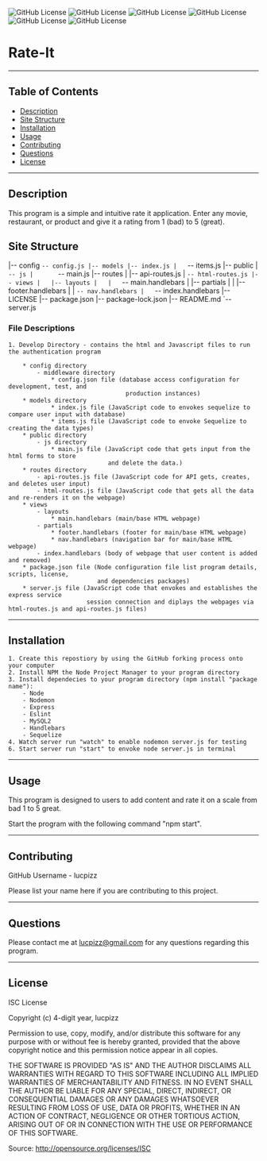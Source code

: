![GitHub License](https://img.shields.io/badge/MIT-License-informational) ![GitHub License](https://img.shields.io/badge/Node-JavaScript-informational) ![GitHub License](https://img.shields.io/badge/Sequelize-Package-informational) ![GitHub License](https://img.shields.io/badge/Express-Server-informational) ![GitHub License](https://img.shields.io/badge/MySQL2-Database-informational) ![GitHub License](https://img.shields.io/badge/Handlebars-informational)

# Rate-It

---

## Table of Contents

- [Description](#description)
- [Site Structure](#site-structure)
- [Installation](#installation)
- [Usage](#usage)
- [Contributing](#contributing)
- [Questions](#question)
- [License](#license)

---

## Description

This program is a simple and intuitive rate it application. Enter any movie, restaurant, or product and give it a rating from 1 (bad) to 5 (great).

## Site Structure

|-- config
    `-- config.js
|-- models
    |-- index.js
|   `-- items.js
|-- public
|   `-- js
|       `-- main.js
|-- routes
|   |-- api-routes.js
|   `-- html-routes.js
|-- views
|   |-- layouts
|   |   `-- main.handlebars
|   |-- partials
|   |   |-- footer.handlebars
|   |   `-- nav.handlebars
|   `-- index.handlebars
|-- LICENSE
|-- package.json
|-- package-lock.json
|-- README.md
`-- server.js

### File Descriptions

    1. Develop Directory - contains the html and Javascript files to run the authentication program

        * config directory
            - middleware directory
                * config.json file (database access configuration for development, test, and
                                     production instances)
        * models directory
                * index.js file (JavaScript code to envokes sequelize to compare user input with database)
                * items.js file (JavaScript code to envoke Sequelize to creating the data types)
        * public directory
            - js directory
                * main.js file (JavaScript code that gets input from the html forms to store
                                and delete the data.)
        * routes directory
            - api-routes.js file (JavaScript code for API gets, creates, and deletes user input)
            - html-routes.js file (JavaScript code that gets all the data and re-renders it on the webpage)
        * views
            - layouts
                * main.handlebars (main/base HTML webpage)
            - partials
                * footer.handlebars (footer for main/base HTML webpage)
                * nav.handlebars (navigation bar for main/base HTML webpage)
            - index.handlebars (body of webpage that user content is added and removed)
        * package.json file (Node configuration file list program details, scripts, license,
                             and dependencies packages)
        * server.js file (JavaScript code that envokes and establishes the express service
                          session connection and diplays the webpages via html-routes.js and api-routes.js files)

---

## Installation

    1. Create this repostiory by using the GitHub forking process onto your computer
    2. Install NPM the Node Project Manager to your program directory
    3. Install dependecies to your program directory (npm install "package name"):
        - Node
        - Nodemon
        - Express
        - Eslint
        - MySQL2
        - Handlebars
        - Sequelize
    4. Watch server run "watch" to enable nodemon server.js for testing
    6. Start server run "start" to envoke node server.js in terminal

---

## Usage

This program is designed to users to add content and rate it on a scale from bad 1 to 5 great.

Start the program with the following command "npm start".

---

## Contributing

GitHub Username - lucpizz

Please list your name here if you are contributing to this project.

---

## Questions

Please contact me at lucpizz@gmail.com for any questions regarding this program.

---

## License

ISC License

Copyright (c) 4-digit year, lucpizz

Permission to use, copy, modify, and/or distribute this software for any purpose with or without fee is hereby granted, provided that the above copyright notice and this permission notice appear in all copies.

THE SOFTWARE IS PROVIDED "AS IS" AND THE AUTHOR DISCLAIMS ALL WARRANTIES WITH REGARD TO THIS SOFTWARE INCLUDING ALL IMPLIED WARRANTIES OF MERCHANTABILITY AND FITNESS. IN NO EVENT SHALL THE AUTHOR BE LIABLE FOR ANY SPECIAL, DIRECT, INDIRECT, OR CONSEQUENTIAL DAMAGES OR ANY DAMAGES WHATSOEVER RESULTING FROM LOSS OF USE, DATA OR PROFITS, WHETHER IN AN ACTION OF CONTRACT, NEGLIGENCE OR OTHER TORTIOUS ACTION, ARISING OUT OF OR IN CONNECTION WITH THE USE OR PERFORMANCE OF THIS SOFTWARE.

Source: http://opensource.org/licenses/ISC
